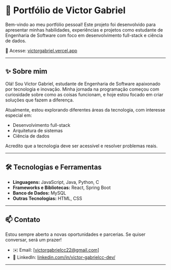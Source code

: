 # 💼 Portfólio de Victor Gabriel

Bem-vindo ao meu portfólio pessoal! Este projeto foi desenvolvido para apresentar minhas habilidades, experiências e projetos como estudante de Engenharia de Software com foco em desenvolvimento full-stack e ciência de dados.

🔗 Acesse: [victorgabriel.vercel.app](https://victorgabriel.vercel.app/)

---

## ✨ Sobre mim

Olá! Sou Victor Gabriel, estudante de Engenharia de Software apaixonado por tecnologia e inovação. Minha jornada na programação começou com curiosidade sobre como as coisas funcionam, e hoje estou focado em criar soluções que fazem a diferença.

Atualmente, estou explorando diferentes áreas da tecnologia, com interesse especial em:

- Desenvolvimento full-stack
- Arquitetura de sistemas
- Ciência de dados

Acredito que a tecnologia deve ser acessível e resolver problemas reais.

---

## 🛠️ Tecnologias e Ferramentas

- **Linguagens:** JavaScript, Java, Python, C
- **Frameworks e Bibliotecas:** React, Spring Boot
- **Banco de Dados:** MySQL
- **Outras Tecnologias:** HTML, CSS

---

## 📫 Contato

Estou sempre aberto a novas oportunidades e parcerias. Se quiser conversar, será um prazer!

- ✉️ Email: [victorgabrielcc22@gmail.com]
- 💼 LinkedIn: [linkedin.com/in/victor-gabrielcc-dev/](https://www.linkedin.com/in/victor-gabrielcc-dev/)

---

